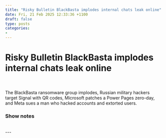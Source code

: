 ```yaml
---
title: "Risky Bulletin BlackBasta implodes internal chats leak online"
date: Fri, 21 Feb 2025 12:33:36 +1100
draft: false
type: posts
categories: 
- 
---
```

# Risky Bulletin BlackBasta implodes internal chats leak online

<br/>

<br/>
The BlackBasta ransomware group implodes, Russian military hackers target Signal with QR codes, Microsoft patches a Power Pages zero-day, and Meta sues a man who hacked accounts and extorted users.

### Show notes

<br/>
---
